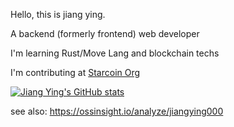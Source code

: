 Hello, this is jiang ying.

A backend (formerly frontend) web developer

I'm learning Rust/Move Lang and blockchain techs

I'm contributing at [Starcoin Org](https://github.com/starcoinorg) 

<!-- and [Move Lang](https://github.com/move-language) -->


[![Jiang Ying's GitHub stats](https://github-readme-stats.vercel.app/api?username=jiangying000&show_icons=true&theme=solarized-dark)](https://github.com/jiangying000) 

see also: https://ossinsight.io/analyze/jiangying000
